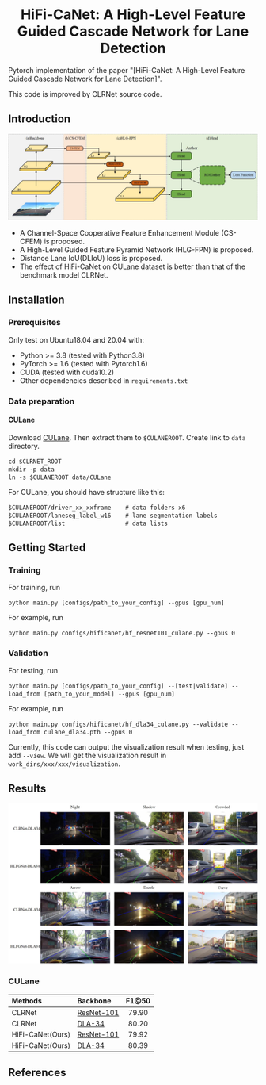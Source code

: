 <div align="center">

# HiFi-CaNet: A High-Level Feature Guided Cascade Network for Lane Detection

</div>



Pytorch implementation of the paper "[HiFi-CaNet: A High-Level Feature Guided Cascade Network for Lane Detection]".

This code is improved by CLRNet source code.

## Introduction
![HiFi-CaNet](image/Fig.2.jpg)
- A Channel-Space Cooperative Feature Enhancement Module (CS-CFEM) is proposed.
- A High-Level Guided Feature Pyramid Network (HLG-FPN) is proposed.
- Distance Lane IoU(DLIoU) loss is proposed.
- The effect of HiFi-CaNet on CULane dataset is better than that of the benchmark model CLRNet.

## Installation

### Prerequisites
Only test on Ubuntu18.04 and 20.04 with:
- Python >= 3.8 (tested with Python3.8)
- PyTorch >= 1.6 (tested with Pytorch1.6)
- CUDA (tested with cuda10.2)
- Other dependencies described in `requirements.txt`

### Data preparation

#### CULane

Download [CULane](https://xingangpan.github.io/projects/CULane.html). Then extract them to `$CULANEROOT`. Create link to `data` directory.

```Shell
cd $CLRNET_ROOT
mkdir -p data
ln -s $CULANEROOT data/CULane
```

For CULane, you should have structure like this:
```
$CULANEROOT/driver_xx_xxframe    # data folders x6
$CULANEROOT/laneseg_label_w16    # lane segmentation labels
$CULANEROOT/list                 # data lists
```




## Getting Started

### Training
For training, run
```Shell
python main.py [configs/path_to_your_config] --gpus [gpu_num]
```

For example, run
```Shell
python main.py configs/hificanet/hf_resnet101_culane.py --gpus 0
```

### Validation
For testing, run
```Shell
python main.py [configs/path_to_your_config] --[test|validate] --load_from [path_to_your_model] --gpus [gpu_num]
```

For example, run
```Shell
python main.py configs/hificanet/hf_dla34_culane.py --validate --load_from culane_dla34.pth --gpus 0
```

Currently, this code can output the visualization result when testing, just add `--view`.
We will get the visualization result in `work_dirs/xxx/xxx/visualization`.


## Results
![HiFi-CaNet](image/Fig.8.jpg)

[assets]: https://github.com/turoad/CLRNet/releases

### CULane

| Methods          |   Backbone  | F1@50 |
|:-----------------| :---  |:-----:|
 CLRNet           | [ResNet-101][assets] | 79.90 |
 CLRNet           | [DLA-34][assets]     | 80.20 | 
 HiFi-CaNet(Ours) | [ResNet-101][assets] | 79.92 |
 HiFi-CaNet(Ours) | [DLA-34][assets]     | 80.39 | 

## References








